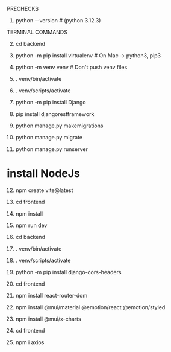 PRECHECKS

1. python --version             # (python 3.12.3)


TERMINAL COMMANDS

2. cd backend 

3. python -m pip install virtualenv       # On Mac -> python3, pip3
4. python -m venv venv                    # Don't push venv files

5. . venv/bin/activate 
6. . venv/scripts/activate

7. python -m pip install Django
8. pip install djangorestframework

9.  python manage.py makemigrations    
10. python manage.py migrate 

11. python manage.py runserver

# install NodeJs

12. npm create vite@latest

13. cd frontend
14. npm install
15. npm run dev

16. cd backend
17. . venv/bin/activate
18. . venv/scripts/activate
19. python -m pip install django-cors-headers


20. cd frontend
21. npm install react-router-dom
22. npm install @mui/material @emotion/react @emotion/styled
23. npm install @mui/x-charts


24. cd frontend
25. npm i axios